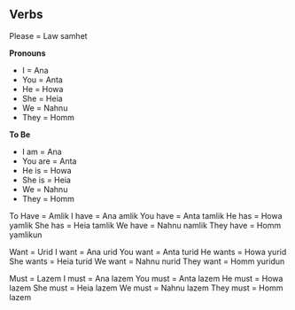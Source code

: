 ## Verbs

Please = Law samhet

**Pronouns**

- I = Ana
- You = Anta
- He = Howa
- She = Heia
- We = Nahnu
- They = Homm

**To Be**
- I am = Ana
- You are = Anta
- He is = Howa
- She is = Heia
- We = Nahnu
- They = Homm

To Have = Amlik
I have = Ana amlik
You have = Anta tamlik
He has = Howa yamlik
She has = Heia tamlik
We have = Nahnu namlik
They have = Homm yamlikun

Want = Urid
I want = Ana urid
You want = Anta turid
He wants = Howa yurid
She wants  = Heia turid
We want = Nahnu nurid
They want = Homm yuridun

Must = Lazem
I must = Ana lazem
You must = Anta lazem
He must = Howa lazem
She must = Heia lazem
We must = Nahnu lazem
They must = Homm lazem